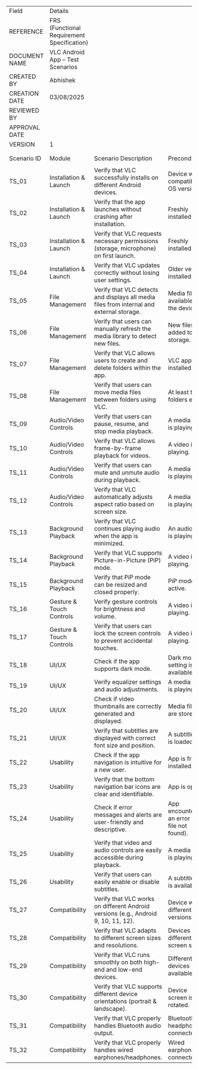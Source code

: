 | | | | | | |
|-|-|-|-|-|-|
|Field|Details| | | | |
|REFERENCE|FRS (Functional Requirement Specification)| | | | |
|DOCUMENT NAME|VLC Android App – Test Scenarios| | | | |
|CREATED BY|Abhishek| | | | |
|CREATION DATE|03/08/2025| | | | |
|REVIEWED BY| | | | | |
|APPROVAL DATE| | | | | |
|VERSION|1| | | | |
| | | | | | |
| | | | | | |
|Scenario ID|Module|Scenario Description|Preconditions|Test Type|Priority|
| | | | | | |
|TS_01|Installation & Launch|Verify that VLC successfully installs on different Android devices.|Device with a compatible OS version.|Functional|High|
|TS_02|Installation & Launch|Verify that the app launches without crashing after installation.|Freshly installed app.|Functional|High|
|TS_03|Installation & Launch|Verify that VLC requests necessary permissions (storage, microphone) on first launch.|Freshly installed app.|Functional|High|
|TS_04|Installation & Launch|Verify that VLC updates correctly without losing user settings.|Older version installed.|Regression|Medium|
|TS_05|File Management|Verify that VLC detects and displays all media files from internal and external storage.|Media files available on the device.|Functional|High|
|TS_06|File Management|Verify that users can manually refresh the media library to detect new files.|New files added to storage.|Functional|Medium|
|TS_07|File Management|Verify that VLC allows users to create and delete folders within the app.|VLC app is installed.|Functional|Medium|
|TS_08|File Management|Verify that users can move media files between folders using VLC.|At least two folders exist.|Functional|Medium|
|TS_09|Audio/Video Controls|Verify that users can pause, resume, and stop media playback.|A media file is playing.|Functional|High|
|TS_10|Audio/Video Controls|Verify that VLC allows frame-by-frame playback for videos.|A video is playing.|Functional|Medium|
|TS_11|Audio/Video Controls|Verify that users can mute and unmute audio during playback.|A media file is playing.|Functional|Medium|
|TS_12|Audio/Video Controls|Verify that VLC automatically adjusts aspect ratio based on screen size.|A media file is playing.|UI/UX|Medium|
|TS_13|Background Playback|Verify that VLC continues playing audio when the app is minimized.|An audio file is playing.|Functional|High|
|TS_14|Background Playback|Verify that VLC supports Picture-in-Picture (PiP) mode.|A video is playing.|Functional|High|
|TS_15|Background Playback|Verify that PiP mode can be resized and closed properly.|PiP mode is active.|UI/UX|Medium|
|TS_16|Gesture & Touch Controls|Verify gesture controls for brightness and volume.|A video is playing.|UI/UX|Medium|
|TS_17|Gesture & Touch Controls|Verify that users can lock the screen controls to prevent accidental touches.|A video is playing.|Functional|Medium|
|TS_18|UI/UX|Check if the app supports dark mode.|Dark mode setting is available.|UI/UX|Low|
|TS_19|UI/UX|Verify equalizer settings and audio adjustments.|A media file is playing.|Functional|Medium|
|TS_20|UI/UX|Check if video thumbnails are correctly generated and displayed.|Media files are stored.|UI/UX|Medium|
|TS_21|UI/UX|Verify that subtitles are displayed with correct font size and position.|A subtitle file is loaded.|UI/UX|High|
|TS_22|Usability|Check if the app navigation is intuitive for a new user.|App is freshly installed.|Usability|High|
|TS_23|Usability|Verify that the bottom navigation bar icons are clear and identifiable.|App is open.|Usability|Medium|
|TS_24|Usability|Check if error messages and alerts are user-friendly and descriptive.|App encounters an error (e.g., file not found).|Usability|High|
|TS_25|Usability|Verify that video and audio controls are easily accessible during playback.|A media file is playing.|Usability|High|
|TS_26|Usability|Verify that users can easily enable or disable subtitles.|A subtitle file is available.|Usability|Medium|
|TS_27|Compatibility|Verify that VLC works on different Android versions (e.g., Android 9, 10, 11, 12).|Device with different OS versions.|Compatibility|High|
|TS_28|Compatibility|Verify that VLC adapts to different screen sizes and resolutions.|Devices with different screen sizes.|Compatibility|High|
|TS_29|Compatibility|Verify that VLC runs smoothly on both high-end and low-end devices.|Different devices available.|Compatibility|High|
|TS_30|Compatibility|Verify that VLC supports different device orientations (portrait & landscape).|Device screen is rotated.|Compatibility|Medium|
|TS_31|Compatibility|Verify that VLC properly handles Bluetooth audio output.|Bluetooth headphones connected.|Compatibility|Medium|
|TS_32|Compatibility|Verify that VLC properly handles wired earphones/headphones.|Wired earphones connected.|Compatibility|Medium|
